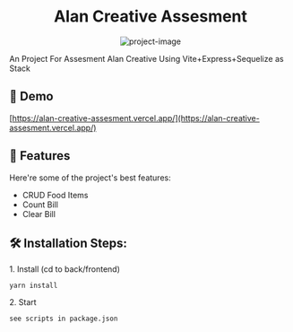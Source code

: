 <h1 align="center" id="title">Alan Creative Assesment</h1>

<p align="center"><img src="https://socialify.git.ci/Ceiera/Alan-Creative-Assesment/image?description=1&amp;descriptionEditable=Point%20Of%20Sales%20Menu%0Ahttps%3A%2F%2Falan-creative-assesment.vercel.app%2F&amp;font=Source%20Code%20Pro&amp;forks=1&amp;issues=1&amp;language=1&amp;name=1&amp;owner=1&amp;pattern=Overlapping%20Hexagons&amp;pulls=1&amp;stargazers=1&amp;theme=Light" alt="project-image"></p>

<p id="description">An Project For Assesment Alan Creative Using Vite+Express+Sequelize as Stack</p>

<h2>🚀 Demo</h2>

[https://alan-creative-assesment.vercel.app/](https://alan-creative-assesment.vercel.app/)

  
  
<h2>🧐 Features</h2>

Here're some of the project's best features:

*   CRUD Food Items
*   Count Bill
*   Clear Bill

<h2>🛠️ Installation Steps:</h2>

<p>1. Install (cd to back/frontend)</p>

```
yarn install
```

<p>2. Start</p>

```
see scripts in package.json
```